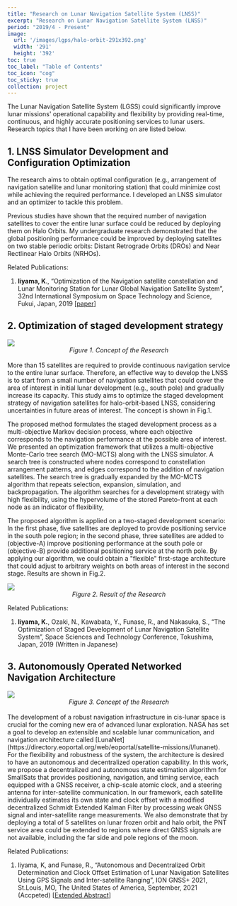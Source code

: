 ```yaml
---
title: "Research on Lunar Navigation Satellite System (LNSS)"
excerpt: "Research on Lunar Navigation Satellite System (LNSS)"
period: "2019/4 - Present"
image: 
  url: '/images/lgps/halo-orbit-291x392.png'
  width: '291'
  height: '392'
toc: true
toc_label: "Table of Contents"
toc_icon: "cog"
toc_sticky: true
collection: project
---
```


The Lunar Navigation Satellite System (LGSS) could significantly improve lunar missions' operational capability and flexibility by providing real-time, continuous, and highly accurate positioning services to lunar users. Research topics that I have been working on are listed below.

## 1. LNSS Simulator Development and Configuration Optimization
The research aims to obtain optimal configuration (e.g., arrangement of navigation satellite and lunar monitoring station) that could minimize cost while achieving the required performance. I developed an LNSS simulator and an optimizer to tackle this problem. 

Previous studies have shown that the required number of navigation satellites to cover the entire lunar surface could be reduced by deploying them on Halo Orbits. My undergraduate research demonstrated that the global positioning performance could be improved by deploying satellites on two stable periodic orbits: Distant Retrograde Orbits (DROs) and Near Rectlinear Halo Orbits (NRHOs). 

Related Publications:
1. **Iiyama, K**., “Optimization of the Navigation satellite constellation and Lunar Monitoring Station for Lunar Global Navigation Satellite System”, 32nd International Symposium on Space Technology and Science, Fukui, Japan, 2019 [[paper](/files/ISTS2019.pdf)]


## 2. Optimization of staged development strategy 
<img src = "https://dl.dropboxusercontent.com/s/132f1g15ozrcwpu/lnss_concept-1064x546.png?dl=0">
<div style="text-align: center;">
<i>Figure 1. Concept of the Research</i>
</div>  
<br>
More than 15 satellites are required to provide continuous navigation service to the entire lunar surface. Therefore, an effective way to develop the LNSS is to start from a small number of navigation satellites that could cover the area of interest in initial lunar development (e.g., south pole) and gradually increase its capacity. This study aims to optimize the staged development strategy of navigation satellites for halo-orbit-based LNSS, considering uncertainties in future areas of interest. The concept is shown in Fig.1.

The proposed method formulates the staged development process as a multi-objective Markov decision process, where each objective corresponds to the navigation performance at the possible area of interest. We presented an optimization framework that utilizes a multi-objective Monte-Carlo tree search (MO-MCTS) along with the LNSS simulator. A search tree is constructed where nodes correspond to constellation arrangement patterns, and edges correspond to the addition of navigation satellites. The search tree is gradually expanded by the MO-MCTS algorithm that repeats selection, expansion, simulation, and backpropagation. 
The algorithm searches for a development strategy with high flexibility, using the hypervolume of the stored Pareto-front at each node as an indicator of flexibility, 

The proposed algorithm is applied on a two-staged development scenario: In the first phase, five satellites are deployed to provide positioning service in the south pole region; in the second phase, three satellites are added to (objective-A) improve positioning performance at the south pole or (objective-B) provide additional positioning service at the north pole. By applying our algorithm, we could obtain a "flexible" first-stage architecture that could adjust to arbitrary weights on both areas of interest in the second stage. Results are shown in Fig.2.

<img src = "https://dl.dropboxusercontent.com/s/t6ue8zoi3ibe0sx/lnss_result-1069x674.png?dl=0">
<div style="text-align: center;">
<i>Figure 2. Result of the Research</i>
</div>  

Related Publications:
1. **Iiyama, K.**, Ozaki, N., Kawabata, Y., Funase, R., and Nakasuka, S., “The Optimization of Staged Development of Lunar Navigation Satellite System”, Space Sciences and Technology Conference, Tokushima, Japan, 2019 (Written in Japanese)

## 3. Autonomously Operated Networked Navigation Architecture
<img src = "https://dl.dropboxusercontent.com/s/fw9lvg8x300kwr9/lunanet.png?dl=0">
<div style="text-align: center;">
<i>Figure 3. Concept of the Research</i>
</div>
<br>
The development of a robust navigation infrastructure in cis-lunar space is crucial for the coming new era of advanced lunar exploration. NASA has set a goal to develop an extensible and scalable lunar communication, and navigation architecture called [LunaNet](https://directory.eoportal.org/web/eoportal/satellite-missions/l/lunanet). For the flexibility and robustness of the system, the architecture is desired to have an autonomous and decentralized operation capability. In this work, we propose a decentralized and autonomous state estimation algorithm for SmallSats that provides positioning, navigation, and timing service, each equipped with a GNSS receiver, a chip-scale atomic clock, and a steering antenna for inter-satellite communication. In our framework, each satellite individually estimates its own state and clock offset with a modified decentralized Schmidt Extended Kalman Filter by processing weak GNSS signal and inter-satellite range measurements. We also demonstrate that by deploying a total of 5 satellites on lunar frozen orbit and halo orbit, the PNT service area could be extended to regions where direct GNSS signals are not available, including the far side and pole regions of the moon.

Related Publications:
1. Iiyama, K, and Funase, R., “Autonomous and Decentralized Orbit Determination and Clock Offset Estimation of Lunar Navigation Satellites Using GPS Signals and Inter-satellite Ranging”, ION GNSS+ 2021, St.Louis, MO, The United States of America, September, 2021 (Accpeted) [[Extended Abstract](/files/ION_Conference_Extended_Abstract.pdf)]

